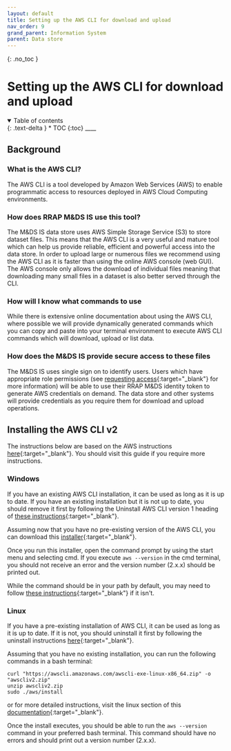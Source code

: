 ```yaml
---
layout: default
title: Setting up the AWS CLI for download and upload
nav_order: 9
grand_parent: Information System
parent: Data store
---
```


{: .no_toc }

# Setting up the AWS CLI for download and upload

<details  open markdown="block">
  <summary>
    Table of contents
  </summary>
{: .text-delta }
* TOC
{:toc}
____
</details>

## Background

### What is the AWS CLI?

The AWS CLI is a tool developed by Amazon Web Services (AWS) to enable programmatic access to resources deployed in AWS Cloud Computing environments.

### How does RRAP M&DS IS use this tool?

The M&DS IS data store uses AWS Simple Storage Service (S3) to store dataset files. This means that the AWS CLI is a very useful and mature tool which can help us provide reliable, efficient and powerful access into the data store. In order to upload large or numerous files we recommend using the AWS CLI as it is faster than using the online AWS console (web GUI). The AWS console only allows the download of individual files meaning that downloading many small files in a dataset is also better served through the CLI. 

### How will I know what commands to use

While there is extensive online documentation about using the AWS CLI, where possible we will provide dynamically generated commands which you can copy and paste into your terminal environment to execute AWS CLI commands which will download, upload or list data.


### How does the M&DS IS provide secure access to these files

The M&DS IS uses single sign on to identify users. Users which have appropriate role permissions (see [requesting access](../getting-started-is/requesting-access-is.html){:target="\_blank"} for more information) will be able to use their RRAP M&DS identity token to generate AWS credentials on demand. The data store and other systems will provide credentials as you require them for download and upload operations.

## Installing the AWS CLI v2

The instructions below are based on the AWS instructions [here](https://docs.aws.amazon.com/cli/latest/userguide/getting-started-install.html){:target="\_blank"}. You should visit this guide if you require more instructions.

### Windows

If you have an existing AWS CLI installation, it can be used as long as it is up to date. If you have an existing installation but it is not up to date, you should remove it first by following the Uninstall AWS CLI version 1 heading of [these instructions](https://docs.aws.amazon.com/cli/v1/userguide/install-windows.html){:target="\_blank"}. 

Assuming now that you have no pre-existing version of the AWS CLI, you can download this [installer](https://awscli.amazonaws.com/AWSCLIV2.msi){:target="\_blank"}. 

Once you run this installer, open the command prompt by using the start menu and selecting cmd. If you execute `aws --version` in the cmd terminal, you should not receive an error and the version number (2.x.x) should be printed out.

While the command should be in your path by default, you may need to follow [these instructions](https://docs.aws.amazon.com/cli/latest/userguide/getting-started-path.html){:target="\_blank"} if it isn't.

### Linux

If you have a pre-existing installation of AWS CLI, it can be used as long as it is up to date. If it is not, you should uninstall it first by following the uninstall instructions [here](https://docs.aws.amazon.com/cli/v1/userguide/install-linux.html){:target="\_blank"}. 

Assuming that you have no existing installation, you can run the following commands in a bash terminal: 
```
curl "https://awscli.amazonaws.com/awscli-exe-linux-x86_64.zip" -o "awscliv2.zip"
unzip awscliv2.zip
sudo ./aws/install
```
or for more detailed instructions, visit the linux section of this [documentation](https://docs.aws.amazon.com/cli/latest/userguide/getting-started-install.html){:target="\_blank"}. 

Once the install executes, you should be able to run the `aws --version` command in your preferred bash terminal. This command should have no errors and should print out a version number (2.x.x).
